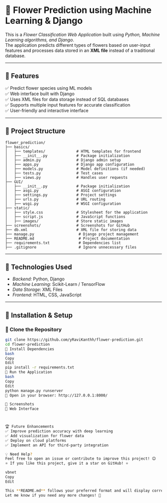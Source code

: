 # 🌸 Flower Prediction using Machine Learning & Django  

This is a *Flower Classification Web Application* built using *Python, Machine Learning algorithms, and Django*.  
The application predicts different types of flowers based on user-input features and processes data stored in an **XML file** instead of a traditional database.

---

## 📌 Features  

✅ Predict flower species using ML models  
✅ Web interface built with Django  
✅ Uses XML files for data storage instead of SQL databases  
✅ Supports multiple input features for accurate classification  
✅ User-friendly and interactive interface  

---

## 📂 Project Structure  
```
flower_prediction/
├── basics/
│   ├── templates/              # HTML templates for frontend
│   ├── __init__.py             # Package initialization
│   ├── admin.py                # Django admin setup
│   ├── apps.py                 # Django app configuration
│   ├── models.py               # Model definitions (if needed)
│   ├── tests.py                # Test cases
│   ├── views.py                # Handles user requests
├── GUI/
│   ├── __init__.py             # Package initialization
│   ├── asgi.py                 # ASGI configuration
│   ├── settings.py             # Project settings
│   ├── urls.py                 # URL routing
│   ├── wsgi.py                 # WSGI configuration
├── static/
│   ├── style.css               # Stylesheet for the application
│   ├── script.js               # JavaScript functions
│   ├── images/                 # Store static images
├── screenshots/                # Screenshots for GitHub
├── db.xml                      # XML file for storing data
├── manage.py                    # Django project management
├── README.md                    # Project documentation
├── requirements.txt             # Dependencies list
├── .gitignore                   # Ignore unnecessary files
```
---

## 🎯 Technologies Used  

- *Backend:* Python, Django  
- *Machine Learning:* Scikit-Learn / TensorFlow  
- *Data Storage:* XML Files  
- *Frontend:* HTML, CSS, JavaScript  

---

## 🔧 Installation & Setup  

### 🔹 Clone the Repository  
```bash
git clone https://github.com/yRaviKanthh/flower-prediction.git
cd flower-prediction
🔹 Install Dependencies
bash
Copy
Edit
pip install -r requirements.txt
🔹 Run the Application
bash
Copy
Edit
python manage.py runserver
🔗 Open in your browser: http://127.0.0.1:8000/

📸 Screenshots
🔹 Web Interface



🏆 Future Enhancements
✅ Improve prediction accuracy with deep learning
✅ Add visualization for flower data
✅ Deploy on cloud platforms
✅ Implement an API for third-party integration

💡 Need Help?
Feel free to open an issue or contribute to improve this project! 😊
⭐ If you like this project, give it a star on GitHub! ⭐

vbnet
Copy
Edit

This **README.md** follows your preferred format and will display correctly on **GitHub**.  
Let me know if you need any more changes! 🚀






